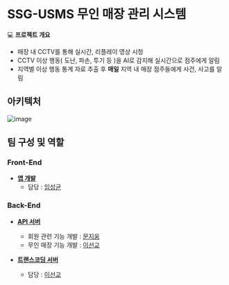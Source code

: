 # SSG-USMS 무인 매장 관리 시스템

💻 **프로젝트 개요**

- 매장 내 CCTV를 통해 실시간, 리플레이 영상 시청
- CCTV 이상 행동( 도난, 파손, 투기 등 )을 AI로 감지해 실시간으로 점주에게 알림
- 지역별 이상 행동 통계 자료 추출 후 **매일** 지역 내 매장 점주들에게 사건, 사고를 알림

## 아키텍처

![image](https://github.com/kyo705/SSG-USMS/assets/89891704/6e875f54-88a5-4307-a672-0d2e20b097bb)



## 팀 구성 및 역할
### Front-End

- **[앱 개발](https://github.com/nuyggnoes/SSG-USMS-Front-Flutter)**
  - 담당 : [임성균](https://github.com/nuyggnoes)


### Back-End

- **[API 서버](https://github.com/kyo705/SSG-USMS-business-service)**
  - 회원 관련 기능 개발 : [문지웅](https://github.com/aksenaksen)
  - 무인 매장 기능 개발 : [이선교](https://github.com/kyo705)

- **[트랜스코딩 서버](https://github.com/kyo705/SSG-USMS-transcoding-server)**
  - 담당 : [이선교](https://github.com/kyo705)
